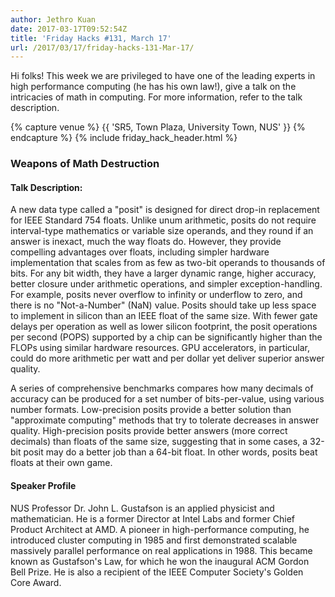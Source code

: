 ```yaml
---
author: Jethro Kuan
date: 2017-03-17T09:52:54Z
title: 'Friday Hacks #131, March 17'
url: /2017/03/17/friday-hacks-131-Mar-17/
---
```


Hi folks! This week we are privileged to have one of the leading experts in high performance computing (he has his own law!), give a talk on the intricacies of math in computing. For more information, refer to the talk description.

{% capture venue %}
    {{ 'SR5, Town Plaza, University Town, NUS' }}
{% endcapture %}
{% include friday_hack_header.html %}


### Weapons of Math Destruction

#### Talk Description:
A new data type called a "posit" is designed for direct drop-in replacement for IEEE Standard 754 floats. Unlike unum arithmetic, posits do not require interval-type mathematics or variable size operands, and they round if an answer is inexact, much the way floats do. However, they provide compelling advantages over floats, including simpler hardware implementation that scales from as few as two-bit operands to thousands of bits. For any bit width, they have a larger dynamic range, higher accuracy, better closure under arithmetic operations, and simpler exception-handling. For example, posits never overflow to infinity or underflow to zero, and there is no "Not-a-Number" (NaN) value. Posits should take up less space to implement in silicon than an IEEE float of the same size. With fewer gate delays per operation as well as lower silicon footprint, the posit operations per second (POPS) supported by a chip can be significantly higher than the FLOPs using similar hardware resources. GPU accelerators, in particular, could do more arithmetic per watt and per dollar yet deliver superior answer quality.

A series of comprehensive benchmarks compares how many decimals of accuracy can be produced for a set number of bits-per-value, using various number formats. Low-precision posits provide a better solution than "approximate computing" methods that try to tolerate decreases in answer quality. High-precision posits provide better answers (more correct decimals) than floats of the same size, suggesting that in some cases, a 32-bit posit may do a better job than a 64-bit float. In other words, posits beat floats at their own game.

#### Speaker Profile
NUS Professor Dr. John L. Gustafson is an applied physicist and mathematician. He is a former Director at Intel Labs and former Chief Product Architect at AMD. A pioneer in high-performance computing, he introduced cluster computing in 1985 and first demonstrated scalable massively parallel performance on real applications in 1988. This became known as Gustafson's Law, for which he won the inaugural ACM Gordon Bell Prize. He is also a recipient of the IEEE Computer Society's Golden Core Award.
